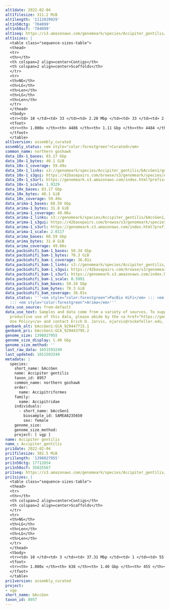 ```yaml
---
alt1date: 2022-02-04
alt1filesize: 311.2 MiB
alt1length: '1112029929'
alt1n50ctg: '704099'
alt1n50scf: '704099'
alt1seq: https://s3.amazonaws.com/genomeark/species/Accipiter_gentilis/bAccGen1/assembly_curated/bAccGen1.alt.cur.20220204.fasta.gz
alt1sizes: |
  <table class="sequence-sizes-table">
  <thead>
  <tr>
  <th></th>
  <th colspan=2 align=center>Contigs</th>
  <th colspan=2 align=center>Scaffolds</th>
  </tr>
  <tr>
  <th>NG</th>
  <th>LG</th>
  <th>Len</th>
  <th>LG</th>
  <th>Len</th>
  </tr>
  </thead>
  <tbody>
  <tr><td> 10 </td><td> 33 </td><td> 2.20 Mbp </td><td> 33 </td><td> 2.20 Mbp </td></tr><tr><td> 20 </td><td> 96 </td><td> 1.54 Mbp </td><td> 96 </td><td> 1.54 Mbp </td></tr><tr><td> 30 </td><td> 179 </td><td> 1.18 Mbp </td><td> 179 </td><td> 1.18 Mbp </td></tr><tr><td> 40 </td><td> 288 </td><td> 0.89 Mbp </td><td> 288 </td><td> 0.89 Mbp </td></tr><tr style="background-color:#cccccc;"><td> 50 </td><td> 429 </td><td> 0.70 Mbp </td><td> 429 </td><td> 0.70 Mbp </td></tr><tr><td> 60 </td><td> 611 </td><td> 0.53 Mbp </td><td> 611 </td><td> 0.53 Mbp </td></tr><tr><td> 70 </td><td> 856 </td><td> 384.68 Kbp </td><td> 856 </td><td> 385.03 Kbp </td></tr><tr><td> 80 </td><td> 1221 </td><td> 239.81 Kbp </td><td> 1220 </td><td> 239.94 Kbp </td></tr><tr><td> 90 </td><td> 1901 </td><td> 107.53 Kbp </td><td> 1900 </td><td> 107.65 Kbp </td></tr><tr><td> 100 </td><td> 4485 </td><td> 3.98 Kbp </td><td> 4483 </td><td> 3.98 Kbp </td></tr></tbody>
  <tfoot>
  <tr><th> 1.000x </th><th> 4486 </th><th> 1.11 Gbp </th><th> 4484 </th><th> 1.11 Gbp </th></tr>
  </tfoot>
  </table>
alt1version: assembly_curated
assembly_status: <em style="color:forestgreen">Curated</em>
common_name: northern goshawk
data_10x-1_bases: 83.17 Gbp
data_10x-1_bytes: 40.1 GiB
data_10x-1_coverage: 59.49x
data_10x-1_links: s3://genomeark/species/Accipiter_gentilis/bAccGen1/genomic_data/10x/<br>
data_10x-1_s3gui: https://42basepairs.com/browse/s3/genomeark/species/Accipiter_gentilis/bAccGen1/genomic_data/10x/
data_10x-1_s3url: https://genomeark.s3.amazonaws.com/index.html?prefix=species/Accipiter_gentilis/bAccGen1/genomic_data/10x/
data_10x-1_scale: 1.9329
data_10x_bases: 83.17 Gbp
data_10x_bytes: 40.1 GiB
data_10x_coverage: 59.49x
data_arima-1_bases: 68.59 Gbp
data_arima-1_bytes: 31.8 GiB
data_arima-1_coverage: 49.06x
data_arima-1_links: s3://genomeark/species/Accipiter_gentilis/bAccGen1/genomic_data/arima/<br>
data_arima-1_s3gui: https://42basepairs.com/browse/s3/genomeark/species/Accipiter_gentilis/bAccGen1/genomic_data/arima/
data_arima-1_s3url: https://genomeark.s3.amazonaws.com/index.html?prefix=species/Accipiter_gentilis/bAccGen1/genomic_data/arima/
data_arima-1_scale: 2.0117
data_arima_bases: 68.59 Gbp
data_arima_bytes: 31.8 GiB
data_arima_coverage: 49.06x
data_pacbiohifi_bam-1_bases: 50.34 Gbp
data_pacbiohifi_bam-1_bytes: 78.3 GiB
data_pacbiohifi_bam-1_coverage: 36.01x
data_pacbiohifi_bam-1_links: s3://genomeark/species/Accipiter_gentilis/bAccGen1/genomic_data/pacbio_hifi/<br>
data_pacbiohifi_bam-1_s3gui: https://42basepairs.com/browse/s3/genomeark/species/Accipiter_gentilis/bAccGen1/genomic_data/pacbio_hifi/
data_pacbiohifi_bam-1_s3url: https://genomeark.s3.amazonaws.com/index.html?prefix=species/Accipiter_gentilis/bAccGen1/genomic_data/pacbio_hifi/
data_pacbiohifi_bam-1_scale: 0.5991
data_pacbiohifi_bam_bases: 50.34 Gbp
data_pacbiohifi_bam_bytes: 78.3 GiB
data_pacbiohifi_bam_coverage: 36.01x
data_status: '''<em style="color:forestgreen">PacBio HiFi</em> ::: <em style="color:forestgreen">10x</em>
  ::: <em style="color:forestgreen">Arima</em>'''
data_use_source: from-default
data_use_text: Samples and data come from a variety of sources. To support fair and
  productive use of this data, please abide by the <a href="https://genome10k.soe.ucsc.edu/data-use-policies/">Data
  Use Policy</a> and contact Erich D. Jarvis, ejarvis@rockefeller.edu, with any questions.
genbank_alt: bAccGen1:GCA_929447715.1
genbank_pri: bAccGen1:GCA_929443795.2
genome_size: 1398027955
genome_size_display: 1.40 Gbp
genome_size_method: ''
last_raw_data: 1651593249
last_updated: 1651593249
metadata: |
  species:
    short_name: bAccGen
    name: Accipiter gentilis
    taxon_id: 8957
    common_name: northern goshawk
    order:
      name: Accipitriformes
    family:
      name: Accipitridae
    individuals:
      - short_name: bAccGen1
        biosample_id: SAMEA8235650
        sex: female
    genome_size:
    genome_size_method:
    project: [ vgp ]
name: Accipiter gentilis
name_: Accipiter_gentilis
pri1date: 2022-02-04
pri1filesize: 382.5 MiB
pri1length: '1398027955'
pri1n50ctg: 17712854
pri1n50scf: 35025567
pri1seq: https://s3.amazonaws.com/genomeark/species/Accipiter_gentilis/bAccGen1/assembly_curated/bAccGen1.pri.cur.20220204.fasta.gz
pri1sizes: |
  <table class="sequence-sizes-table">
  <thead>
  <tr>
  <th></th>
  <th colspan=2 align=center>Contigs</th>
  <th colspan=2 align=center>Scaffolds</th>
  </tr>
  <tr>
  <th>NG</th>
  <th>LG</th>
  <th>Len</th>
  <th>LG</th>
  <th>Len</th>
  </tr>
  </thead>
  <tbody>
  <tr><td> 10 </td><td> 3 </td><td> 37.31 Mbp </td><td> 1 </td><td> 55.81 Mbp </td></tr><tr><td> 20 </td><td> 7 </td><td> 29.00 Mbp </td><td> 4 </td><td> 48.36 Mbp </td></tr><tr><td> 30 </td><td> 12 </td><td> 24.90 Mbp </td><td> 7 </td><td> 44.90 Mbp </td></tr><tr><td> 40 </td><td> 19 </td><td> 20.60 Mbp </td><td> 10 </td><td> 41.28 Mbp </td></tr><tr style="background-color:#cccccc;"><td> 50 </td><td> 26 </td><td style="background-color:#88ff88;"> 17.71 Mbp </td><td> 14 </td><td style="background-color:#88ff88;"> 35.03 Mbp </td></tr><tr><td> 60 </td><td> 35 </td><td> 12.27 Mbp </td><td> 18 </td><td> 31.04 Mbp </td></tr><tr><td> 70 </td><td> 49 </td><td> 8.94 Mbp </td><td> 23 </td><td> 27.20 Mbp </td></tr><tr><td> 80 </td><td> 68 </td><td> 5.74 Mbp </td><td> 29 </td><td> 21.93 Mbp </td></tr><tr><td> 90 </td><td> 109 </td><td> 2.01 Mbp </td><td> 36 </td><td> 10.40 Mbp </td></tr><tr><td> 100 </td><td> 637 </td><td> 1.00 Kbp </td><td> 454 </td><td> 1.00 Kbp </td></tr></tbody>
  <tfoot>
  <tr><th> 1.000x </th><th> 638 </th><th> 1.40 Gbp </th><th> 455 </th><th> 1.40 Gbp </th></tr>
  </tfoot>
  </table>
pri1version: assembly_curated
project:
- vgp
short_name: bAccGen
taxon_id: 8957
---
```


